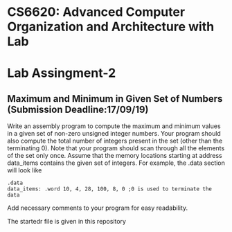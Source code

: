 # CS6620: Advanced Computer Organization and Architecture with Lab
# Lab Assingment-2 

## Maximum and Minimum in Given Set of Numbers (Submission Deadline:17/09/19)

Write an assembly program to compute the maximum and minimum values
in a given set of non-zero unsigned integer numbers. Your program
should also compute the total number of integers present in the set (other than
the terminating 0). Note that your program should scan through all the
elements of the set only once. Assume that the memory locations starting at
address data_items contains the given set of integers. For example, the .data
section will look like

```
.data
data_items: .word 10, 4, 28, 100, 8, 0 ;0 is used to terminate the data
```

Add necessary comments to your program for easy readability.

The startedr file is given in this repository
